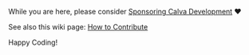 While you are here, please consider [Sponsoring Calva Development](https://github.com/sponsors/PEZ) ❤️

See also this wiki page: [How to Contribute](https://github.com/BetterThanTomorrow/calva/wiki/How-to-Contribute)

Happy Coding!
